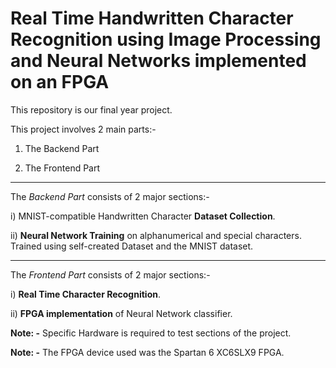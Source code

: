 # Real Time Handwritten Character Recognition using Image Processing and Neural Networks implemented on an FPGA

This repository is our final year project.

This project involves 2 main parts:-

1) The Backend Part

2) The Frontend Part

--------------------------------------

The *Backend Part* consists of 2 major sections:-

i) MNIST-compatible Handwritten Character **Dataset Collection**.

ii) **Neural Network Training** on alphanumerical and special characters. Trained using self-created Dataset and the MNIST dataset.

--------------------------------------
The *Frontend Part* consists of 2 major sections:-

i) **Real Time Character Recognition**.

ii) **FPGA implementation** of Neural Network classifier.


**Note: -** Specific Hardware is required to test sections of the project.

**Note: -** The FPGA device used was the Spartan 6 XC6SLX9 FPGA.
